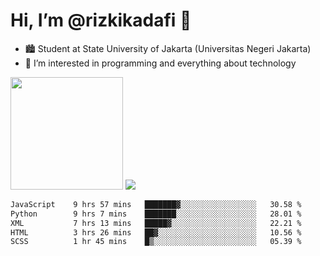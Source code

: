 # Hi, I’m @rizkikadafi 👋
- 🏙 Student at State University of Jakarta (Universitas Negeri Jakarta)
- 👀 I’m interested in programming and everything about technology
<img height="180em" src="https://github-readme-stats.vercel.app/api?username=rizkikadafi&show_icons=true&hide_border=true&&count_private=true&include_all_commits=true" />
<img src="https://github-readme-stats.vercel.app/api/top-langs/?username=rizkikadafi&show_icons=true&hide_border=true&&count_private=true&include_all_commits=true" />

<!--START_SECTION:waka-->

```txt
JavaScript    9 hrs 57 mins   ███████▓░░░░░░░░░░░░░░░░░   30.58 %
Python        9 hrs 7 mins    ███████░░░░░░░░░░░░░░░░░░   28.01 %
XML           7 hrs 13 mins   █████▓░░░░░░░░░░░░░░░░░░░   22.21 %
HTML          3 hrs 26 mins   ██▓░░░░░░░░░░░░░░░░░░░░░░   10.56 %
SCSS          1 hr 45 mins    █▒░░░░░░░░░░░░░░░░░░░░░░░   05.39 %
```

<!--END_SECTION:waka-->

<!---
rizkikadafi/rizkikadafi is a ✨ special ✨ repository because its `README.md` (this file) appears on your GitHub profile.
You can click the Preview link to take a look at your changes.
--->
